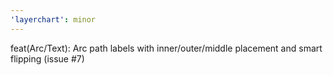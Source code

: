 ```yaml
---
'layerchart': minor
---
```


feat(Arc/Text): Arc path labels with inner/outer/middle placement and smart flipping (issue #7)
